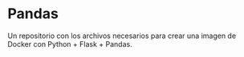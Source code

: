 # Pandas

Un repositorio con los archivos necesarios para crear una imagen de Docker con Python + Flask + Pandas.

